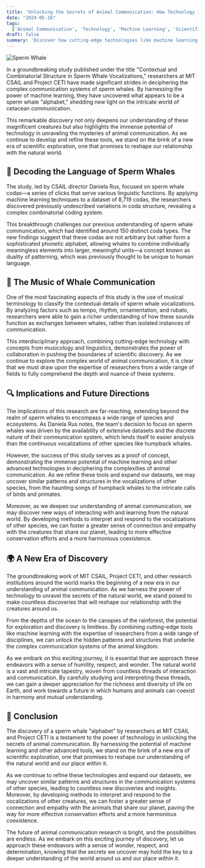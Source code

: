 ```yaml
---
title: 'Unlocking the Secrets of Animal Communication: How Technology is Opening New Frontiers'
date: "2024-05-16"
tags:
  ['Animal Communication', 'Technology', 'Machine Learning', 'Scientific Discovery', 'Bioacoustics']
draft: false
summary: 'Discover how cutting-edge technologies like machine learning are revolutionizing our understanding of animal communication, paving the way for groundbreaking scientific discoveries and new ways of interacting with the natural world.'
---
```


![Sperm Whale](https://techcrunch.com/wp-content/uploads/2024/05/GettyImages-114809316.jpg?resize=1200,675)

In a groundbreaking study published under the title "Contextual and Combinatorial Structure in Sperm Whale Vocalizations," researchers at MIT CSAIL and Project CETI have made significant strides in deciphering the complex communication systems of sperm whales. By harnessing the power of machine learning, they have uncovered what appears to be a sperm whale "alphabet," shedding new light on the intricate world of cetacean communication.

This remarkable discovery not only deepens our understanding of these magnificent creatures but also highlights the immense potential of technology in unraveling the mysteries of animal communication. As we continue to develop and refine these tools, we stand on the brink of a new era of scientific exploration, one that promises to reshape our relationship with the natural world.

## 🐋 Decoding the Language of Sperm Whales

The study, led by CSAIL director Daniela Rus, focused on sperm whale codas—a series of clicks that serve various linguistic functions. By applying machine learning techniques to a dataset of 8,719 codas, the researchers discovered previously undescribed variations in coda structure, revealing a complex combinatorial coding system.

This breakthrough challenges our previous understanding of sperm whale communication, which had identified around 150 distinct coda types. The new findings suggest that these codas are not arbitrary but rather form a sophisticated phonetic alphabet, allowing whales to combine individually meaningless elements into larger, meaningful units—a concept known as duality of patterning, which was previously thought to be unique to human language.

## 🎵 The Music of Whale Communication

One of the most fascinating aspects of this study is the use of musical terminology to classify the contextual details of sperm whale vocalizations. By analyzing factors such as tempo, rhythm, ornamentation, and rubato, researchers were able to gain a richer understanding of how these sounds function as exchanges between whales, rather than isolated instances of communication.

This interdisciplinary approach, combining cutting-edge technology with concepts from musicology and linguistics, demonstrates the power of collaboration in pushing the boundaries of scientific discovery. As we continue to explore the complex world of animal communication, it is clear that we must draw upon the expertise of researchers from a wide range of fields to fully comprehend the depth and nuance of these systems.

## 🔍 Implications and Future Directions

The implications of this research are far-reaching, extending beyond the realm of sperm whales to encompass a wide range of species and ecosystems. As Daniela Rus notes, the team's decision to focus on sperm whales was driven by the availability of extensive datasets and the discrete nature of their communication system, which lends itself to easier analysis than the continuous vocalizations of other species like humpback whales.

However, the success of this study serves as a proof of concept, demonstrating the immense potential of machine learning and other advanced technologies in deciphering the complexities of animal communication. As we refine these tools and expand our datasets, we may uncover similar patterns and structures in the vocalizations of other species, from the haunting songs of humpback whales to the intricate calls of birds and primates.

Moreover, as we deepen our understanding of animal communication, we may discover new ways of interacting with and learning from the natural world. By developing methods to interpret and respond to the vocalizations of other species, we can foster a greater sense of connection and empathy with the creatures that share our planet, leading to more effective conservation efforts and a more harmonious coexistence.

## 🌍 A New Era of Discovery

The groundbreaking work of MIT CSAIL, Project CETI, and other research institutions around the world marks the beginning of a new era in our understanding of animal communication. As we harness the power of technology to unravel the secrets of the natural world, we stand poised to make countless discoveries that will reshape our relationship with the creatures around us.

From the depths of the ocean to the canopies of the rainforest, the potential for exploration and discovery is limitless. By combining cutting-edge tools like machine learning with the expertise of researchers from a wide range of disciplines, we can unlock the hidden patterns and structures that underlie the complex communication systems of the animal kingdom.

As we embark on this exciting journey, it is essential that we approach these endeavors with a sense of humility, respect, and wonder. The natural world is a vast and intricate tapestry, woven from countless threads of interaction and communication. By carefully studying and interpreting these threads, we can gain a deeper appreciation for the richness and diversity of life on Earth, and work towards a future in which humans and animals can coexist in harmony and mutual understanding.

## 🔬 Conclusion

The discovery of a sperm whale "alphabet" by researchers at MIT CSAIL and Project CETI is a testament to the power of technology in unlocking the secrets of animal communication. By harnessing the potential of machine learning and other advanced tools, we stand on the brink of a new era of scientific exploration, one that promises to reshape our understanding of the natural world and our place within it.

As we continue to refine these technologies and expand our datasets, we may uncover similar patterns and structures in the communication systems of other species, leading to countless new discoveries and insights. Moreover, by developing methods to interpret and respond to the vocalizations of other creatures, we can foster a greater sense of connection and empathy with the animals that share our planet, paving the way for more effective conservation efforts and a more harmonious coexistence.

The future of animal communication research is bright, and the possibilities are endless. As we embark on this exciting journey of discovery, let us approach these endeavors with a sense of wonder, respect, and determination, knowing that the secrets we uncover may hold the key to a deeper understanding of the world around us and our place within it.


